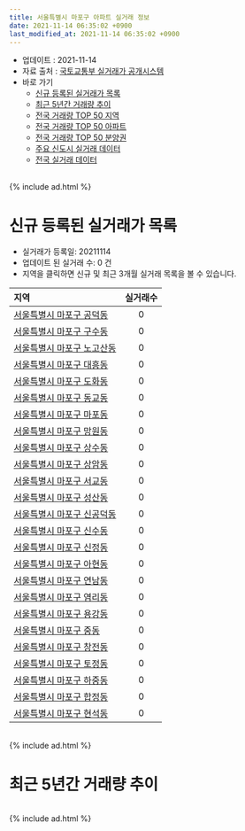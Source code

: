 ```yaml
---
title: 서울특별시 마포구 아파트 실거래 정보
date: 2021-11-14 06:35:02 +0900
last_modified_at: 2021-11-14 06:35:02 +0900
---
```


* 업데이트 : 2021-11-14
* 자료 출처 : [국토교통부 실거래가 공개시스템](http://rt.molit.go.kr)
* 바로 가기
    * [신규 등록된 실거래가 목록](#신규-등록된-실거래가-목록)
    * [최근 5년간 거래량 추이](#최근-5년간-거래량-추이)
    * [전국 거래량 TOP 50 지역](https://inasie.github.io/apt-trade-info/최근-3개월-전국에서-가장-거래가-많이-발생한-지역)
    * [전국 거래량 TOP 50 아파트](https://inasie.github.io/apt-trade-info/최근-3개월-전국에서-가장-거래가-많이-발생한-아파트)
    * [전국 거래량 TOP 50 분양권](https://inasie.github.io/apt-trade-info/최근-3개월-전국에서-가장-거래가-많이-발생한-분양권)
    * [주요 신도시 실거래 데이터](https://inasie.github.io/apt-trade-info/주요-신도시)
    * [전국 실거래 데이터](https://inasie.github.io/apt-trade-info/전국)

<br>
{% include ad.html %}
<br>

# 신규 등록된 실거래가 목록
* 실거래가 등록일: 20211114
* 업데이트 된 실거래 수: 0 건
* 지역을 클릭하면 신규 및 최근 3개월 실거래 목록을 볼 수 있습니다.


|지역|실거래수|
|:---|:---:|
|[서울특별시 마포구 공덕동](https://inasie.github.io/apt-trade-info/서울특별시-마포구-공덕동)|0|
|[서울특별시 마포구 구수동](https://inasie.github.io/apt-trade-info/서울특별시-마포구-구수동)|0|
|[서울특별시 마포구 노고산동](https://inasie.github.io/apt-trade-info/서울특별시-마포구-노고산동)|0|
|[서울특별시 마포구 대흥동](https://inasie.github.io/apt-trade-info/서울특별시-마포구-대흥동)|0|
|[서울특별시 마포구 도화동](https://inasie.github.io/apt-trade-info/서울특별시-마포구-도화동)|0|
|[서울특별시 마포구 동교동](https://inasie.github.io/apt-trade-info/서울특별시-마포구-동교동)|0|
|[서울특별시 마포구 마포동](https://inasie.github.io/apt-trade-info/서울특별시-마포구-마포동)|0|
|[서울특별시 마포구 망원동](https://inasie.github.io/apt-trade-info/서울특별시-마포구-망원동)|0|
|[서울특별시 마포구 상수동](https://inasie.github.io/apt-trade-info/서울특별시-마포구-상수동)|0|
|[서울특별시 마포구 상암동](https://inasie.github.io/apt-trade-info/서울특별시-마포구-상암동)|0|
|[서울특별시 마포구 서교동](https://inasie.github.io/apt-trade-info/서울특별시-마포구-서교동)|0|
|[서울특별시 마포구 성산동](https://inasie.github.io/apt-trade-info/서울특별시-마포구-성산동)|0|
|[서울특별시 마포구 신공덕동](https://inasie.github.io/apt-trade-info/서울특별시-마포구-신공덕동)|0|
|[서울특별시 마포구 신수동](https://inasie.github.io/apt-trade-info/서울특별시-마포구-신수동)|0|
|[서울특별시 마포구 신정동](https://inasie.github.io/apt-trade-info/서울특별시-마포구-신정동)|0|
|[서울특별시 마포구 아현동](https://inasie.github.io/apt-trade-info/서울특별시-마포구-아현동)|0|
|[서울특별시 마포구 연남동](https://inasie.github.io/apt-trade-info/서울특별시-마포구-연남동)|0|
|[서울특별시 마포구 염리동](https://inasie.github.io/apt-trade-info/서울특별시-마포구-염리동)|0|
|[서울특별시 마포구 용강동](https://inasie.github.io/apt-trade-info/서울특별시-마포구-용강동)|0|
|[서울특별시 마포구 중동](https://inasie.github.io/apt-trade-info/서울특별시-마포구-중동)|0|
|[서울특별시 마포구 창전동](https://inasie.github.io/apt-trade-info/서울특별시-마포구-창전동)|0|
|[서울특별시 마포구 토정동](https://inasie.github.io/apt-trade-info/서울특별시-마포구-토정동)|0|
|[서울특별시 마포구 하중동](https://inasie.github.io/apt-trade-info/서울특별시-마포구-하중동)|0|
|[서울특별시 마포구 합정동](https://inasie.github.io/apt-trade-info/서울특별시-마포구-합정동)|0|
|[서울특별시 마포구 현석동](https://inasie.github.io/apt-trade-info/서울특별시-마포구-현석동)|0|


<br>
{% include ad.html %}
<br>

# 최근 5년간 거래량 추이


<div style="width:100%;">
    <canvas id="deal_progress" height="200"></canvas>
</div>

<script>
new Chart(document.getElementById("deal_progress"), {
    type: 'line',
    data: {
        labels: ['201611','201612','201701','201702','201703','201704','201705','201706','201707','201708','201709','201710','201711','201712','201801','201802','201803','201804','201805','201806','201807','201808','201809','201810','201811','201812','201901','201902','201903','201904','201905','201906','201907','201908','201909','201910','201911','201912','202001','202002','202003','202004','202005','202006','202007','202008','202009','202010','202011','202012','202101','202102','202103','202104','202105','202106','202107','202108','202109','202110','202111'],
        datasets: [{
            label: '매매',
            pointRadius: 1,
            data: [240, 171, 146, 238, 389, 392, 549, 456, 467, 187, 273, 233, 335, 364, 617, 379, 290, 140, 157, 177, 368, 565, 233, 115, 51, 47, 56, 56, 78, 106, 171, 298, 394, 323, 262, 465, 563, 394, 186, 216, 120, 68, 163, 530, 503, 225, 172, 188, 271, 274, 250, 131, 118, 249, 346, 141, 164, 174, 114, 75, 1],
            borderColor: "rgba(255, 201, 14, 1)",
            backgroundColor: "rgba(255, 201, 14, 0.5)",
            fill: false,
            lineTension: 0
        },{
            label: '전월세',
            pointRadius: 1,
            data: [570, 648, 570, 713, 653, 497, 522, 535, 516, 491, 547, 447, 474, 577, 655, 608, 738, 493, 461, 447, 463, 569, 602, 570, 561, 667, 619, 557, 539, 434, 453, 505, 487, 499, 506, 655, 590, 673, 612, 656, 623, 468, 504, 523, 578, 658, 574, 552, 520, 665, 570, 493, 590, 1040, 1039, 841, 651, 780, 528, 550, 139],
            borderColor: "rgba(0, 141, 185, 1)",
            backgroundColor: "rgba(0, 141, 185, 0.5)",
            fill: false,
            lineTension: 0
        }
        ]
    },
    options: {
        responsive: true,
        title: {
            display: false
        },
        tooltips: {
            mode: 'index',
            intersect: false
        },
        hover: {
            mode: 'nearest',
            intersect: true
        },
        scales: {
            xAxes: [{
                display: true,
                scaleLabel: {
                    display: true,
                    labelString: '년/월'
                }
            }],
            yAxes: [{
                display: true,
                ticks: {
                    suggestedMin: 0,
                },
                scaleLabel: {
                    display: true,
                    labelString: '실거래 수'
                }
            }]
        }
    }
});

</script>


<br>
{% include ad.html %}
<br>

